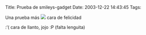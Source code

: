 Title: Prueba de smileys-gadget
Date: 2003-12-22 14:43:45
Tags: 

<p>Una prueba más <img src="http://web.archive.org/web/20040128181544/http://damog.net/images/smileys/jaws-devil.gif"/> cara de felicidad</p>

<p>:&#8217;(  cara de llanto, jojo :P (falta lenguita)</p>
